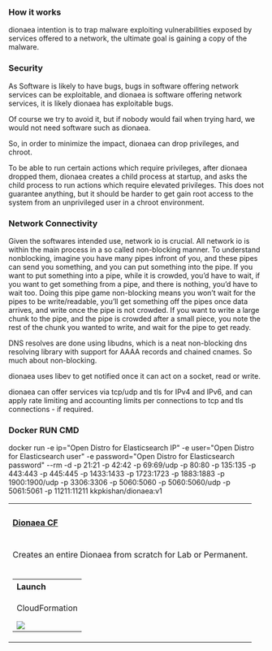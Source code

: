 
<h3>How it works</h3>
      

<p>dionaea intention is to trap malware exploiting vulnerabilities exposed by services offered to a network, the ultimate goal is gaining a copy of the malware.
</p>
<h3>Security</h3>
<p>
As Software is likely to have bugs, bugs in software offering network services can be exploitable, and dionaea is software offering network services, it is likely dionaea has exploitable bugs.

Of course we try to avoid it, but if nobody would fail when trying hard, we would not need software such as dionaea.

So, in order to minimize the impact, dionaea can drop privileges, and chroot.

To be able to run certain actions which require privileges, after dionaea dropped them, dionaea creates a child process at startup, and asks the child process to run actions which require elevated privileges. This does not guarantee anything, but it should be harder to get gain root access to the system from an unprivileged user in a chroot environment.
  </p>
<h3>Network Connectivity</h3>
<p>
Given the softwares intended use, network io is crucial. All network io is within the main process in a so called non-blocking manner. To understand nonblocking, imagine you have many pipes infront of you, and these pipes can send you something, and you can put something into the pipe. If you want to put something into a pipe, while it is crowded, you’d have to wait, if you want to get something from a pipe, and there is nothing, you’d have to wait too. Doing this pipe game non-blocking means you won’t wait for the pipes to be write/readable, you’ll get something off the pipes once data arrives, and write once the pipe is not crowded. If you want to write a large chunk to the pipe, and the pipe is crowded after a small piece, you note the rest of the chunk you wanted to write, and wait for the pipe to get ready.

DNS resolves are done using libudns, which is a neat non-blocking dns resolving library with support for AAAA records and chained cnames. So much about non-blocking.

dionaea uses libev to get notified once it can act on a socket, read or write.

dionaea can offer services via tcp/udp and tls for IPv4 and IPv6, and can apply rate limiting and accounting limits per connections to tcp and tls connections - if required.
  </p>

<h3>Docker RUN CMD</h3>
<p>
 docker run
-e ip="Open Distro for Elasticsearch IP"
-e user="Open Distro for Elasticsearch user"
-e password="Open Distro for Elasticsearch password"
--rm -d
-p 21:21
-p 42:42
-p 69:69/udp
-p 80:80
-p 135:135
-p 443:443
-p 445:445
-p 1433:1433
-p 1723:1723
-p 1883:1883
-p 1900:1900/udp
-p 3306:3306
-p 5060:5060
-p 5060:5060/udp
-p 5061:5061
-p 11211:11211
kkpkishan/dionaea:v1
      </p>
<table width="100%">
    <tr>
        <th align="left" colspan="2"><h4><a href="https://github.com/kkpkishan/dionaea.git"> Dionaea CF </a></h4></th>
    </tr>
    <tr>
        <td width="100%" valign="top">
           <p>Creates an entire Dionaea from scratch for Lab or Permanent.</p>
           <ol>
            <tr>
                      <td nowrap  valign="top">
            <table>
                <tr>
                    <th align="left">Launch</th>
                </tr>
                <tr>
                    <td>
                        <p>CloudFormation</p>
                        <a href="https://console.aws.amazon.com/cloudformation/home?#/stacks/new?&templateURL=https://raw.githubusercontent.com/kkpkishan/dionaea/refs/heads/master/deception.yaml" target="_blank"><img src="https://s3.amazonaws.com/cloudformation-examples/cloudformation-launch-stack.png"></a>
                    </td>
                </tr>
            </table>
        </td>
    </tr> 
    </ol>
 </table>

